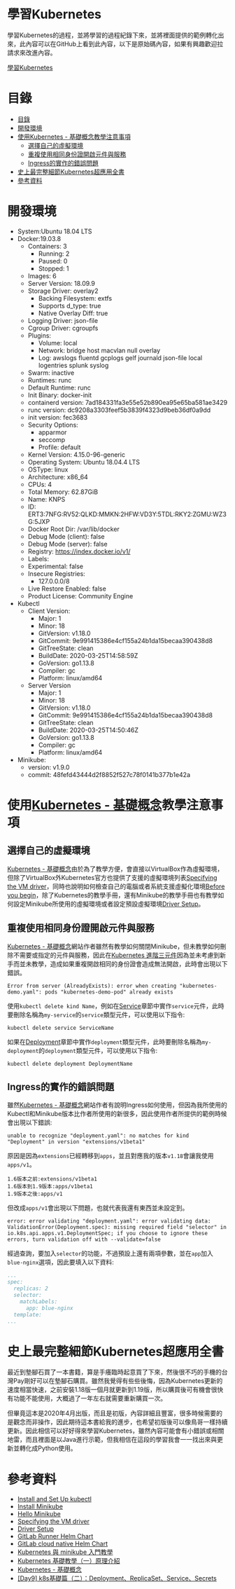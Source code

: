 學習Kubernetes
===
學習Kubernetes的過程，並將學習的過程紀錄下來，並將裡面提供的範例轉化出來，此內容可以在GitHub上看到此內容，以下是原始碼內容，如果有興趣歡迎拉請求來改進內容。

[學習Kubernetes](https://github.com/timmy61109/Learn-Kubernetes)

# 目錄

<!-- @import "[TOC]" {cmd="toc" depthFrom=1 depthTo=6 orderedList=false} -->
<!-- code_chunk_output -->

- [目錄](#目錄)
- [開發環境](#開發環境)
- [使用Kubernetes - 基礎概念教學注意事項](#使用kubernetes-基礎概念httpsgithubcomhcwxdkubernetes-tutorial教學注意事項)
  - [選擇自己的虛擬環境](#選擇自己的虛擬環境)
  - [重複使用相同身份證開啟元件與服務](#重複使用相同身份證開啟元件與服務)
  - [Ingress的實作的錯誤問題](#ingress的實作的錯誤問題)
- [史上最完整細節Kubernetes超應用全書](#史上最完整細節kubernetes超應用全書)
- [參考資料](#參考資料)

<!-- /code_chunk_output -->


# 開發環境

- System:Ubuntu 18.04 LTS
- Docker:19.03.8
  - Containers: 3
    - Running: 2
    - Paused: 0
    - Stopped: 1
  - Images: 6
  - Server Version: 18.09.9
  - Storage Driver: overlay2
    - Backing Filesystem: extfs
    - Supports d_type: true
    - Native Overlay Diff: true
  - Logging Driver: json-file
  - Cgroup Driver: cgroupfs
  - Plugins:
    - Volume: local
    - Network: bridge host macvlan null overlay
    - Log: awslogs fluentd gcplogs gelf journald json-file local logentries splunk syslog
  - Swarm: inactive
  - Runtimes: runc
  - Default Runtime: runc
  - Init Binary: docker-init
  - containerd version: 7ad184331fa3e55e52b890ea95e65ba581ae3429
  - runc version: dc9208a3303feef5b3839f4323d9beb36df0a9dd
  - init version: fec3683
  - Security Options:
    - apparmor
    - seccomp
    -  Profile: default
  - Kernel Version: 4.15.0-96-generic
  - Operating System: Ubuntu 18.04.4 LTS
  - OSType: linux
  - Architecture: x86_64
  - CPUs: 4
  - Total Memory: 62.87GiB
  - Name: KNPS
  - ID: ERT3:7NFG:RV52:QLKD:MMKN:2HFW:VD3Y:5TDL:RKY2:ZGMU:WZ3G:5JXP
  - Docker Root Dir: /var/lib/docker
  - Debug Mode (client): false
  - Debug Mode (server): false
  - Registry: https://index.docker.io/v1/
  - Labels:
  - Experimental: false
  - Insecure Registries:
    - 127.0.0.0/8
  - Live Restore Enabled: false
  - Product License: Community Engine
- Kubectl
  - Client Version:
    - Major: 1
    - Minor: 18
    - GitVersion: v1.18.0
    - GitCommit: 9e991415386e4cf155a24b1da15becaa390438d8
    - GitTreeState: clean
    - BuildDate: 2020-03-25T14:58:59Z
    - GoVersion: go1.13.8
    - Compiler: gc
    - Platform: linux/amd64
  - Server Version
    - Major: 1
    - Minor: 18
    - GitVersion: v1.18.0
    - GitCommit:  9e991415386e4cf155a24b1da15becaa390438d8
    - GitTreeState: clean
    - BuildDate: 2020-03-25T14:50:46Z
    - GoVersion: go1.13.8
    - Compiler: gc
    - Platform: linux/amd64
- Minikube:
  - version: v1.9.0
  - commit: 48fefd43444d2f8852f527c78f0141b377b1e42a

# 使用[Kubernetes - 基礎概念](https://github.com/HcwXd/kubernetes-tutorial)教學注意事項
## 選擇自己的虛擬環境
[Kubernetes - 基礎概念](https://github.com/HcwXd/kubernetes-tutorial)由於為了教學方便，會直接以VirtualBox作為虛擬環境，但除了VirtualBox外Kubernetes官方也提供了支援的虛擬環境列表[Specifying the VM driver](https://kubernetes.io/docs/setup/learning-environment/minikube/#specifying-the-vm-driver)，同時也說明如何檢查自己的電腦或者系統支援虛擬化環境[Before you begin](https://kubernetes.io/docs/tasks/tools/install-minikube/#before-you-begin)，除了Kubernetes的教學手冊，還有Minikube的教學手冊也有教學如何設定Minikube所使用的虛擬環境或者設定預設虛擬環境[Driver Setup](https://minikube.sigs.k8s.io/docs/start/linux/#driver-setup)。

## 重複使用相同身份證開啟元件與服務
[Kubernetes - 基礎概念](https://github.com/HcwXd/kubernetes-tutorial)網站作者雖然有教學如何關閉Minikube，但未教學如何刪除不需要或指定的元件與服務，因此在[Kubernetes 進階三元件](https://github.com/HcwXd/kubernetes-tutorial#kubernetes-%E9%80%B2%E9%9A%8E%E4%B8%89%E5%85%83%E4%BB%B6)因為並未考慮到新手而並未教學，造成如果重複開啟相同的身份證會造成無法開啟，此時會出現以下錯誤。

```
Error from server (AlreadyExists): error when creating "kubernetes-demo.yaml": pods "kubernetes-demo-pod" already exists
```

使用`kubectl delete kind Name`，例如在[Service](https://github.com/HcwXd/kubernetes-tutorial#service)章節中實作`service`元件，此時要刪除名稱為`my-service`的`service`類型元件，可以使用以下指令:

```
kubectl delete service ServiceName
```

如果在[Deployment](https://github.com/HcwXd/kubernetes-tutorial#deployment)章節中實作`deployment`類型元件，此時要刪除名稱為`my-deployment`的`deployment`類型元件，可以使用以下指令:

```
kubectl delete deployment DeploymentName
```

## Ingress的實作的錯誤問題
雖然[Kubernetes - 基礎概念](https://github.com/HcwXd/kubernetes-tutorial)網站作者有說明Ingress如何使用，但因為我所使用的Kubectl和Minikube版本比作者所使用的新很多，因此使用作者所提供的範例時候會出現以下錯誤:

```
unable to recognize "deployment.yaml": no matches for kind "Deployment" in version "extensions/v1beta1"
```

原因是因為`extensions`已經轉移到`apps`，並且對應我的版本`v1.18`會讓我使用`apps/v1`。

```
1.6版本之前:extensions/v1beta1
1.6版本到1.9版本:apps/v1beta1
1.9版本之後:apps/v1
```

但改成`apps/v1`會出現以下問題，也就代表我還有東西並未設定到。

```
error: error validating "deployment.yaml": error validating data: ValidationError(Deployment.spec): missing required field "selector" in io.k8s.api.apps.v1.DeploymentSpec; if you choose to ignore these errors, turn validation off with --validate=false

```

經過查詢，要加入`selector`的功能，不過預設上還有兩項參數，並在`app`加入`blue-nginx`選項，因此要填入以下資料:

```YAML
...
spec:
  replicas: 2
  selector:
    matchLabels:
      app: blue-nginx
  template:
...
```

# 史上最完整細節Kubernetes超應用全書
最近到墊腳石買了一本書籍，算是手癢臨時起意買了下來，然後很不巧的手機的台灣Pay剛好可以在墊腳石購買。雖然我覺得有些些後悔，因為Kubernetes更新的速度相當快速，之前安裝1.18版一個月就更新到1.19版，所以購買後可有機會很快有功能不能使用，大概過了一年左右就需要重新購買一次。

但畢竟這本是2020年4月出版，而且是初版，內容詳細且豐富，很多時候需要的是觀念而非操作，因此期待這本書給我的進步，也希望初版後可以像鳥哥一樣持續更新。因此相信可以好好得來學習Kubernetes，雖然內容可能會有小錯誤或相關地雷，而且裡面是以Java進行示範，但我相信在這段的學習我會一一找出來與更新並轉化成Python使用。

# 參考資料
- [Install and Set Up kubectl](https://kubernetes.io/docs/tasks/tools/install-kubectl/#install-kubectl-on-linux)
- [Install Minikube](https://kubernetes.io/docs/tasks/tools/install-minikube/)
- [Hello Minikube](https://kubernetes.io/docs/tutorials/hello-minikube/)
- [Specifying the VM driver](https://kubernetes.io/docs/setup/learning-environment/minikube/#specifying-the-vm-driver)
- [Driver Setup](https://minikube.sigs.k8s.io/docs/start/linux/#driver-setup)
- [GitLab Runner Helm Chart](https://docs.gitlab.com/runner/install/kubernetes.html)
- [GitLab cloud native Helm Chart](https://docs.gitlab.com/charts/)
- [Kubernetes 與 minikube 入門教學](https://blog.techbridge.cc/2018/12/01/kubernetes101-introduction-tutorial/)
- [Kubernetes 基礎教學（一）原理介紹](https://medium.com/@C.W.Hu/kubernetes-basic-concept-tutorial-e033e3504ec0)
- [Kubernetes - 基礎概念](https://github.com/HcwXd/kubernetes-tutorial)
- [[Day9] k8s基礎篇（二）：Deployment、ReplicaSet、Service、Secrets](https://ithelp.ithome.com.tw/articles/10219982)
